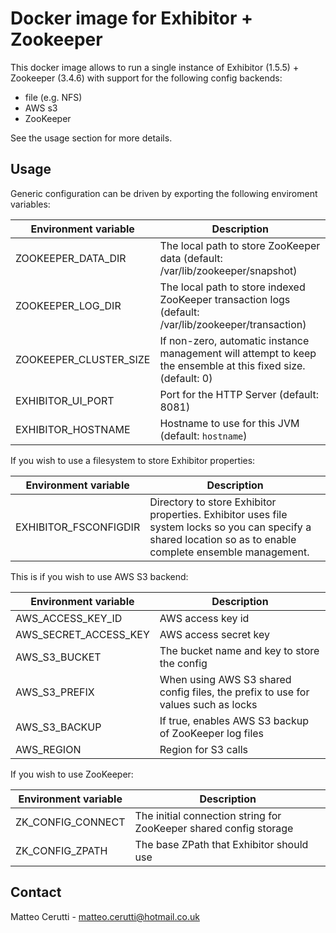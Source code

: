 # Docker image for Exhibitor + Zookeeper
This docker image allows to run a single instance of Exhibitor (1.5.5) + Zookeeper (3.4.6) with support for the following config backends:

* file (e.g. NFS)
* AWS s3
* ZooKeeper

See the usage section for more details.

## Usage
Generic configuration can be driven by exporting the following enviroment variables:

| Environment variable  | Description |
| ------------- | ------------- |
| ZOOKEEPER_DATA_DIR | The local path to store ZooKeeper data (default: /var/lib/zookeeper/snapshot)|
| ZOOKEEPER_LOG_DIR  | The local path to store indexed ZooKeeper transaction logs (default: /var/lib/zookeeper/transaction) |
| ZOOKEEPER_CLUSTER_SIZE | If non-zero, automatic instance management will attempt to keep the ensemble at this fixed size. (default: 0) |
| EXHIBITOR_UI_PORT  | Port for the HTTP Server (default: 8081) |
| EXHIBITOR_HOSTNAME  | Hostname to use for this JVM (default: `hostname`) |

If you wish to use a filesystem to store Exhibitor properties:

| Environment variable  | Description |
| ------------- | ------------- |
| EXHIBITOR_FSCONFIGDIR  | Directory to store Exhibitor properties. Exhibitor uses file system locks so you can specify a shared location so as to enable complete ensemble management. |

This is if you wish to use AWS S3 backend:

| Environment variable  | Description |
| ------------- | ------------- |
| AWS_ACCESS_KEY_ID | AWS access key id |
| AWS_SECRET_ACCESS_KEY | AWS access secret key |
| AWS_S3_BUCKET | The bucket name and key to store the config |
| AWS_S3_PREFIX | When using AWS S3 shared config files, the prefix to use for values such as locks |
| AWS_S3_BACKUP | If true, enables AWS S3 backup of ZooKeeper log files |
| AWS_REGION | Region for S3 calls |

If you wish to use ZooKeeper:

| Environment variable  | Description |
| ------------- | ------------- |
| ZK_CONFIG_CONNECT | The initial connection string for ZooKeeper shared config storage |
| ZK_CONFIG_ZPATH | The base ZPath that Exhibitor should use |

## Contact
Matteo Cerutti - matteo.cerutti@hotmail.co.uk
